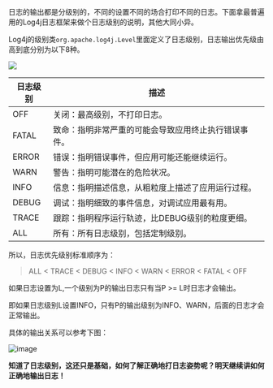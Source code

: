
日志的输出都是分级别的，不同的设置不同的场合打印不同的日志。下面拿最普遍用的Log4j日志框架来做个日志级别的说明，其他大同小异。

Log4j的级别类`org.apache.log4j.Level`里面定义了日志级别，日志输出优先级由高到底分别为以下8种。

![](http://img.javastack.cn/18-2-27/44471775.jpg)

日志级别 | 描述
---|---
OFF	  | 关闭：最高级别，不打印日志。
FATAL | 致命：指明非常严重的可能会导致应用终止执行错误事件。
ERROR | 错误：指明错误事件，但应用可能还能继续运行。
WARN  | 警告：指明可能潜在的危险状况。
INFO  | 信息：指明描述信息，从粗粒度上描述了应用运行过程。
DEBUG | 调试：指明细致的事件信息，对调试应用最有用。
TRACE | 跟踪：指明程序运行轨迹，比DEBUG级别的粒度更细。
ALL   | 所有：所有日志级别，包括定制级别。

所以，日志优先级别标准顺序为：

> ALL < TRACE < DEBUG < INFO < WARN < ERROR < FATAL < OFF

如果日志设置为L,一个级别为P的输出日志只有当P >= L时日志才会输出。

即如果日志级别L设置INFO，只有P的输出级别为INFO、WARN，后面的日志才会正常输出。

具体的输出关系可以参考下图：

![image](http://img.javastack.cn/18-2-27/77007337.jpg)

**知道了日志级别，这还只是基础，如何了解正确地打日志姿势呢？明天继续讲如何正确地输出日志！**

